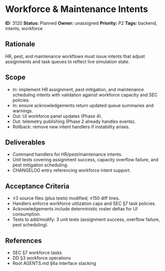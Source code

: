 # Workforce & Maintenance Intents

**ID:** 3120
**Status:** Planned
**Owner:** unassigned
**Priority:** P2
**Tags:** backend, intents, workforce

## Rationale
HR, pest, and maintenance workflows must issue intents that adjust assignments and task queues to reflect live simulation state.

## Scope
- In: implement HR assignment, pest mitigation, and maintenance scheduling intents with validation against workforce capacity and SEC policies.
- In: ensure acknowledgements return updated queue summaries and warnings.
- Out: UI workforce panel updates (Phase 4).
- Out: telemetry publishing (Phase 2 already handles events).
- Rollback: remove new intent handlers if instability arises.

## Deliverables
- Command handlers for HR/pest/maintenance intents.
- Unit tests covering assignment success, capacity overflow failure, and pest mitigation scheduling.
- CHANGELOG entry referencing workforce intent support.

## Acceptance Criteria
- ≤3 source files (plus tests) modified; ≤150 diff lines.
- Handlers enforce workforce utilization caps and SEC §7 task policies.
- Acknowledgements include deterministic roster deltas for UI consumption.
- Tests to add/modify: 3 unit tests (assignment success, overflow failure, pest scheduling).

## References
- SEC §7 workforce tasks
- DD §3 workforce operations
- Root AGENTS.md §6a interface stacking
